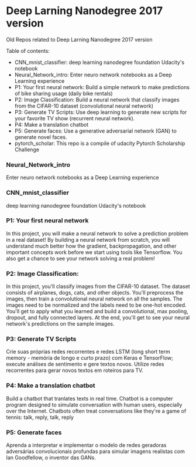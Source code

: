 # Deep Larning Nanodegree 2017 version

Old Repos related to Deep Larning Nanodegree 2017 version

Table of contents:
- CNN_mnist_classifier: deep learning nanodegree foundation Udacity's notebook
- Neural_Network_intro: Enter neuro network notebooks as a Deep Learning experience
- P1: Your first neural network: Build a simple network to make predictions of bike sharing usage (daily bike rentals)
- P2: Image Classification: Build a neural network that classify images from the CIFAR-10 dataset (convolutional neural network)
- P3: Generate TV Scripts: Use deep learning to generate new scripts for your favorite TV show (recurrent neural network).
- P4: Make a translation chatbot
- P5: Generate faces: Use a generative adversarial network (GAN) to generate novel faces.
- pytorch_scholar: This repo is a compile of udacity Pytorch Scholarship Challenge


### Neural_Network_intro
Enter neuro network notebooks as a Deep Learning experience


### CNN_mnist_classifier
deep learning nanodegree foundation Udacity's notebook


### P1: Your first neural network
In this project, you will make a neural network to solve a prediction problem in a real dataset! By building a neural network from scratch, you will understand much better how the gradient, backpropagation, and other important concepts work before we start using tools like Tensorflow. You also get a chance to see your network solving a real problem!


### P2: Image Classification:
In this project, you'll classify images from the CIFAR-10 dataset. The dataset consists of airplanes, dogs, cats, and other objects. You'll preprocess the images, then train a convolutional neural network on all the samples. The images need to be normalized and the labels need to be one-hot encoded. You'll get to apply what you learned and build a convolutional, max pooling, dropout, and fully connected layers. At the end, you'll get to see your neural network's predictions on the sample images.


### P3: Generate TV Scripts
Crie suas próprias redes recorrentes e redes LSTM (long short term memory - memória de longo e curto prazo) com Keras e TensorFlow; execute análises de sentimento e gere textos novos. Utilize redes recorrentes para gerar novos textos em roteiros para TV.


### P4: Make a translation chatbot
Build a chatbot that tranlates texts in real time. Chatbot is a computer program designed to simulate conversation with human users, especially over the Internet. Chatbots often treat conversations like they're a game of tennis: talk, reply, talk, reply


### P5: Generate faces
Aprenda a interpretar e implementar o modelo de redes geradoras adversárias convolucionais profundas para simular imagens realistas com Ian Goodfellow, o inventor das GANs.
